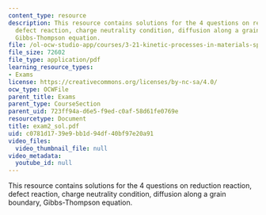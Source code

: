 ```yaml
---
content_type: resource
description: This resource contains solutions for the 4 questions on reduction reaction,
  defect reaction, charge neutrality condition, diffusion along a grain boundary,
  Gibbs-Thompson equation.
file: /ol-ocw-studio-app/courses/3-21-kinetic-processes-in-materials-spring-2006/c0781d1739e9bb1d94df40bf97e20a91_exam2_sol.pdf
file_size: 72602
file_type: application/pdf
learning_resource_types:
- Exams
license: https://creativecommons.org/licenses/by-nc-sa/4.0/
ocw_type: OCWFile
parent_title: Exams
parent_type: CourseSection
parent_uid: 723ff94a-d6e5-f9ed-c0af-58d61fe0769e
resourcetype: Document
title: exam2_sol.pdf
uid: c0781d17-39e9-bb1d-94df-40bf97e20a91
video_files:
  video_thumbnail_file: null
video_metadata:
  youtube_id: null
---
```

This resource contains solutions for the 4 questions on reduction reaction, defect reaction, charge neutrality condition, diffusion along a grain boundary, Gibbs-Thompson equation.